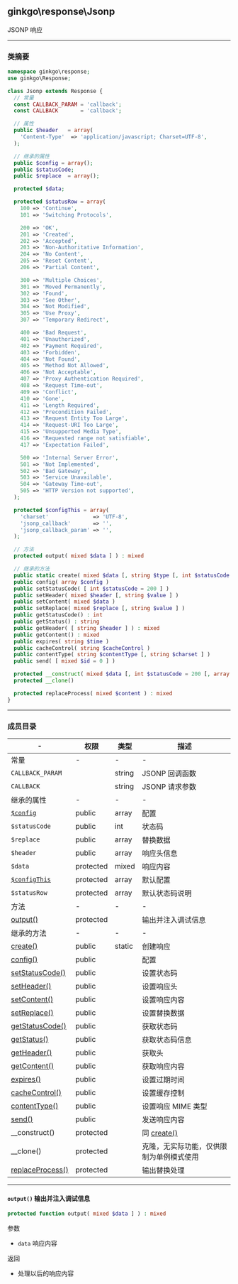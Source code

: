 ## ginkgo\response\Jsonp

JSONP 响应

----------

### 类摘要

```php
namespace ginkgo\response;
use ginkgo\Response;

class Jsonp extends Response {
  // 常量
  const CALLBACK_PARAM = 'callback';
  const CALLBACK       = 'callback';

  // 属性
  public $header   = array(
    'Content-Type'  => 'application/javascript; Charset=UTF-8',
  );

  // 继承的属性
  public $config = array();
  public $statusCode;
  public $replace  = array();

  protected $data;

  protected $statusRow = array(
    100 => 'Continue',
    101 => 'Switching Protocols',

    200 => 'OK',
    201 => 'Created',
    202 => 'Accepted',
    203 => 'Non-Authoritative Information',
    204 => 'No Content',
    205 => 'Reset Content',
    206 => 'Partial Content',

    300 => 'Multiple Choices',
    301 => 'Moved Permanently',
    302 => 'Found',
    303 => 'See Other',
    304 => 'Not Modified',
    305 => 'Use Proxy',
    307 => 'Temporary Redirect',

    400 => 'Bad Request',
    401 => 'Unauthorized',
    402 => 'Payment Required',
    403 => 'Forbidden',
    404 => 'Not Found',
    405 => 'Method Not Allowed',
    406 => 'Not Acceptable',
    407 => 'Proxy Authentication Required',
    408 => 'Request Time-out',
    409 => 'Conflict',
    410 => 'Gone',
    411 => 'Length Required',
    412 => 'Precondition Failed',
    413 => 'Request Entity Too Large',
    414 => 'Request-URI Too Large',
    415 => 'Unsupported Media Type',
    416 => 'Requested range not satisfiable',
    417 => 'Expectation Failed',

    500 => 'Internal Server Error',
    501 => 'Not Implemented',
    502 => 'Bad Gateway',
    503 => 'Service Unavailable',
    504 => 'Gateway Time-out',
    505 => 'HTTP Version not supported',
  );

  protected $configThis = array(
    'charset'              => 'UTF-8',
    'jsonp_callback'       => '',
    'jsonp_callback_param' => '',
  );

  // 方法
  protected output( mixed $data ] ) : mixed

  // 继承的方法
  public static create( mixed $data [, string $type [, int $statusCode = 200 [, array $header ]]] ) : object
  public config( array $config )
  public setStatusCode( [ int $statusCode = 200 ] )
  public setHeader( mixed $header [, string $value ] )
  public setContent( mixed $data )
  public setReplace( mixed $replace [, string $value ] )
  public getStatusCode() : int
  public getStatus() : string
  public getHeader( [ string $header ] ) : mixed
  public getContent() : mixed
  public expires( string $time )
  public cacheControl( string $cacheControl )
  public contentType( string $contentType [, string $charset ] )
  public send( [ mixed $id = 0 ] )

  protected __construct( mixed $data [, int $statusCode = 200 [, array $header ]] )
  protected __clone()

  protected replaceProcess( mixed $content ) : mixed
}
```

----------

### 成员目录

| - | 权限 | 类型 | 描述 |
| - | - | - | - |
| 常量 | - | - | - |
| `CALLBACK_PARAM` | | string | JSONP 回调函数 |
| `CALLBACK` | | string | JSONP 请求参数 |
| 继承的属性 | - | - | - |
| [`$config`](../response/index.md#$config) | public | array | 配置 |
| `$statusCode` | public | int | 状态码 |
| `$replace` | public | array | 替换数据 |
| `$header` | public | array | 响应头信息 |
| `$data` | protected | mixed | 响应内容 |
| [`$configThis`](../response/index.md#$config) | protected | array | 默认配置 |
| `$statusRow` | protected | array | 默认状态码说明 |
| 方法 | - | - | - |
| [output()](#output()) | protected | | 输出并注入调试信息 |
| 继承的方法 | - | - | - |
| [create()](../response/index.md#create()) | public | static | 创建响应 |
| [config()](../response/index.md#config()) | public | | 配置 |
| [setStatusCode()](../response/index.md#setStatusCode()) | public | | 设置状态码 |
| [setHeader()](../response/index.md#setHeader()) | public | | 设置响应头 |
| [setContent()](../response/index.md#setContent()) | public | | 设置响应内容 |
| [setReplace()](../response/index.md#setReplace()) | public | | 设置替换数据 |
| [getStatusCode()](../response/index.md#getStatusCode()) | public | | 获取状态码 |
| [getStatus()](../response/index.md#getStatus()) | public | | 获取状态码信息 |
| [getHeader()](../response/index.md#getHeader()) | public | | 获取头 |
| [getContent()](../response/index.md#getContent()) | public | | 获取响应内容 |
| [expires()](../response/index.md#expires()) | public | | 设置过期时间 |
| [cacheControl()](../response/index.md#cacheControl()) | public | | 设置缓存控制 |
| [contentType()](../response/index.md#contentType()) | public | | 设置响应 MIME 类型 |
| [send()](../response/index.md#send()) | public | | 发送响应内容 |
| __construct() | protected | | 同 [create()](#create()) |
| __clone() | protected | | 克隆，无实际功能，仅供限制为单例模式使用 |
| [replaceProcess()](../response/index.md#replaceProcess()) | protected | | 输出替换处理 |

----------

<span id="output()"></span>

#### `output()` 输出并注入调试信息

``` php
protected function output( mixed $data ] ) : mixed
```

参数

* `data` 响应内容

返回

* 处理以后的响应内容
